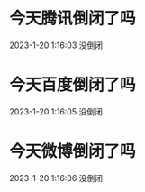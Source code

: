 # 今天腾讯倒闭了吗

2023-1-20 1:16:03 没倒闭

# 今天百度倒闭了吗

2023-1-20 1:16:05 没倒闭

# 今天微博倒闭了吗

2023-1-20 1:16:06 没倒闭

